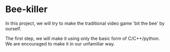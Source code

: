 # Bee-killer
In this project, we will try to make the traditional video game 'bit the bee' by ourself.

The first step, we will make it using only the basic form of C/C++/python.
We are encouraged to make it in our unfamiliar way.
